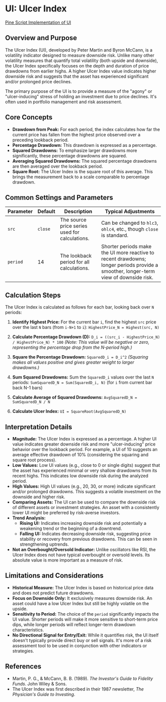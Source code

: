 # UI: Ulcer Index

[Pine Script Implementation of UI](https://github.com/mihakralj/pinescript/blob/main/indicators/volatility/ui.pine)

## Overview and Purpose

The Ulcer Index (UI), developed by Peter Martin and Byron McCann, is a volatility indicator designed to measure downside risk. Unlike many other volatility measures that quantify total volatility (both upside and downside), the Ulcer Index specifically focuses on the depth and duration of price drawdowns from earlier highs. A higher Ulcer Index value indicates higher downside risk and suggests that the asset has experienced significant and/or prolonged price declines.

The primary purpose of the UI is to provide a measure of the "agony" or "ulcer-inducing" stress of holding an investment due to price declines. It's often used in portfolio management and risk assessment.

## Core Concepts

*   **Drawdown from Peak:** For each period, the index calculates how far the current price has fallen from the highest price observed over a preceding lookback period.
*   **Percentage Drawdown:** This drawdown is expressed as a percentage.
*   **Squared Drawdowns:** To emphasize larger drawdowns more significantly, these percentage drawdowns are squared.
*   **Averaging Squared Drawdowns:** The squared percentage drawdowns are then averaged over the lookback period.
*   **Square Root:** The Ulcer Index is the square root of this average. This brings the measurement back to a scale comparable to percentage drawdown.

## Common Settings and Parameters

| Parameter | Default | Description                                      | Typical Adjustments                                                                                                |
|-----------|---------|--------------------------------------------------|--------------------------------------------------------------------------------------------------------------------|
| `src`     | `close` | The source price series used for calculations.   | Can be changed to `hlc3`, `ohlc4`, etc., though `close` is standard.                                               |
| `period`  | 14      | The lookback period for all calculations.        | Shorter periods make the UI more reactive to recent drawdowns; longer periods provide a smoother, longer-term view of downside risk. |

## Calculation Steps

The Ulcer Index is calculated as follows for each bar, looking back over `N` periods:

1.  **Identify Highest Price:** For the current bar `i`, find the highest `src` price over the last `N` bars (from `i-N+1` to `i`):
    `HighestPrice_N = Highest(src, N)`

2.  **Calculate Percentage Drawdown (D):**
    `D_i = ((src_i - HighestPrice_N) / HighestPrice_N) * 100`
    *(Note: This value will be negative or zero, representing the percentage drop from the N-period high.)*

3.  **Square the Percentage Drawdown:**
    `SquaredD_i = D_i^2`
    *(Squaring makes all values positive and gives greater weight to larger drawdowns.)*

4.  **Sum Squared Drawdowns:** Sum the `SquaredD_i` values over the last `N` periods:
    `SumSquaredD_N = Sum(SquaredD_i, N)` (for `i` from current bar back N-1 bars)

5.  **Calculate Average of Squared Drawdowns:**
    `AvgSquaredD_N = SumSquaredD_N / N`

6.  **Calculate Ulcer Index:**
    `UI = SquareRoot(AvgSquaredD_N)`

## Interpretation Details

*   **Magnitude:** The Ulcer Index is expressed as a percentage. A higher UI value indicates greater downside risk and more "ulcer-inducing" price behavior over the lookback period. For example, a UI of 10 suggests an average effective drawdown of 10% (considering the squaring and square root process).
*   **Low Values:** Low UI values (e.g., close to 0 or single digits) suggest that the asset has experienced minimal or very shallow drawdowns from its recent highs. This indicates low downside risk during the analyzed period.
*   **High Values:** High UI values (e.g., 20, 30, or more) indicate significant and/or prolonged drawdowns. This suggests a volatile investment on the downside and higher risk.
*   **Comparing Assets:** The UI can be used to compare the downside risk of different assets or investment strategies. An asset with a consistently lower UI might be preferred by risk-averse investors.
*   **Trend Analysis:**
    *   **Rising UI:** Indicates increasing downside risk and potentially a weakening trend or the beginning of a downtrend.
    *   **Falling UI:** Indicates decreasing downside risk, suggesting price stability or recovery from previous drawdowns. This can be seen in strengthening uptrends.
*   **Not an Overbought/Oversold Indicator:** Unlike oscillators like RSI, the Ulcer Index does not have typical overbought or oversold levels. Its absolute value is more important as a measure of risk.

## Limitations and Considerations

*   **Historical Measure:** The Ulcer Index is based on historical price data and does not predict future drawdowns.
*   **Focus on Downside Only:** It exclusively measures downside risk. An asset could have a low Ulcer Index but still be highly volatile on the upside.
*   **Sensitivity to Period:** The choice of the `period` significantly impacts the UI value. Shorter periods will make it more sensitive to short-term price dips, while longer periods will reflect longer-term drawdown characteristics.
*   **No Directional Signal for Entry/Exit:** While it quantifies risk, the UI itself doesn't typically provide direct buy or sell signals. It's more of a risk assessment tool to be used in conjunction with other indicators or strategies.

## References

*   Martin, P. G., & McCann, B. B. (1989). *The Investor's Guide to Fidelity Funds*. John Wiley & Sons.
*   The Ulcer Index was first described in their 1987 newsletter, *The Physician's Guide to Investing*.
